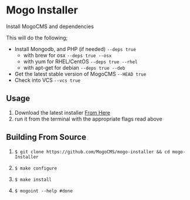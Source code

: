 # Mogo Installer

Install MogoCMS and dependencies

This will do the following;

- Install Mongodb, and PHP (if needed) `--deps true`
  - with brew for osx `--deps true --osx`
  - with yum for RHEL/CentOS `--deps true --rhel`
  - with apt-get for debian `--deps true --deb`
- Get the latest stable version of MogoCMS `--HEAD true`
- Check into VCS `--vcs true`

## Usage

1. Download the latest installer [From Here](https://github.com/MogoCMS/mogo-installer/releases)
2. run it from the terminal with the appropriate flags read above

## Building From Source

1.     $ git clone https://github.com/MogoCMS/mogo-installer && cd mogo-Installer
2.     $ make configure
3.     $ make install
4.     $ mogoint --help #done

